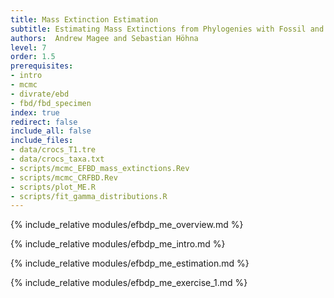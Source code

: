 ```yaml
---
title: Mass Extinction Estimation
subtitle: Estimating Mass Extinctions from Phylogenies with Fossil and Extant Taxa
authors:  Andrew Magee and Sebastian Höhna
level: 7
order: 1.5
prerequisites:
- intro
- mcmc
- divrate/ebd
- fbd/fbd_specimen
index: true
redirect: false
include_all: false
include_files:
- data/crocs_T1.tre
- data/crocs_taxa.txt
- scripts/mcmc_EFBD_mass_extinctions.Rev
- scripts/mcmc_CRFBD.Rev
- scripts/plot_ME.R
- scripts/fit_gamma_distributions.R
---
```


{% include_relative modules/efbdp_me_overview.md %}

{% include_relative modules/efbdp_me_intro.md %}

{% include_relative modules/efbdp_me_estimation.md %}

{% include_relative modules/efbdp_me_exercise_1.md %}
